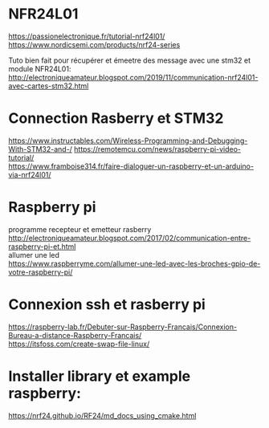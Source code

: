 # NFR24L01

https://passionelectronique.fr/tutorial-nrf24l01/
https://www.nordicsemi.com/products/nrf24-series

Tuto bien fait pour récupérer et émeetre des message avec une stm32 et module NFR24L01:
http://electroniqueamateur.blogspot.com/2019/11/communication-nrf24l01-avec-cartes-stm32.html

# Connection Rasberry et STM32
https://www.instructables.com/Wireless-Programming-and-Debugging-With-STM32-and-/
https://remotemcu.com/news/raspberry-pi-video-tutorial/  
https://www.framboise314.fr/faire-dialoguer-un-raspberry-et-un-arduino-via-nrf24l01/  

# Raspberry pi
programme recepteur et emetteur rasberry  
http://electroniqueamateur.blogspot.com/2017/02/communication-entre-raspberry-pi-et.html  
allumer une led  
https://www.raspberryme.com/allumer-une-led-avec-les-broches-gpio-de-votre-raspberry-pi/  

# Connexion ssh et rasberry pi
https://raspberry-lab.fr/Debuter-sur-Raspberry-Francais/Connexion-Bureau-a-distance-Raspberry-Francais/  
https://itsfoss.com/create-swap-file-linux/  


# Installer library et example raspberry:
https://nrf24.github.io/RF24/md_docs_using_cmake.html  
